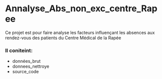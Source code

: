 # Annalyse_Abs_non_exc_centre_Rapee

Ce projet est pour faire analyse les facteurs influençant les absences aux rendez-vous des patients du Centre Médical de la Rapée

### Il coniteint:
- données_brut
- donnees_nettroye
- source_code

